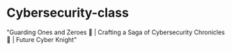 # Cybersecurity-class
"Guarding Ones and Zeroes 💬 | Crafting a Saga of Cybersecurity Chronicles 📜 | Future Cyber Knight"
